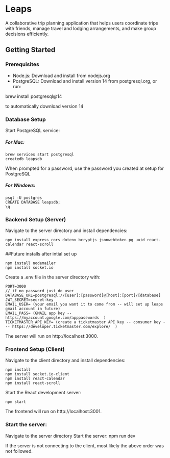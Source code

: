 # Leaps

A collaborative trip planning application that helps users coordinate trips with friends, manage travel and lodging arrangements, and make group decisions efficiently.


## Getting Started

### Prerequisites
- Node.js: Download and install from nodejs.org
- PostgreSQL: Download and install version 14 from postgresql.org, or run:

brew install postgresql@14

to automatically download version 14

### Database Setup
Start PostgreSQL service:

##### For Mac:
   ```
   brew services start postgresql
   createdb leapsdb
   ```

When prompted for a password, use the password you created at setup for PostgreSQL

##### For Windows:
    psql -U postgres
    CREATE DATABASE leapsdb;
    \q



### Backend Setup (Server)
Navigate to the server directory and install dependencies:

    npm install express cors dotenv bcryptjs jsonwebtoken pg uuid react-calendar react-scroll

##Future installs after intial set up
   
   ```
   npm install nodemailer
   npm install socket.io
   ```
Create a .env file in the server directory with:

    PORT=3000
    // if no password just do user
    DATABASE_URL=postgresql://[user]:[password]@[host]:[port]/[database]
    JWT_SECRET=secret-key
    EMAIL_USER= (your email you want it to come from -- will set up leaps gmail account in future)
    EMAIL_PASS= (GMAIL app key -- https://myaccount.google.com/apppasswords  )
    TICKETMASTER_API_KEY= (create a ticketmaster API key -- consumer key --- https://developer.ticketmaster.com/explore/  )



The server will run on http://localhost:3000.

### Frontend Setup (Client)
Navigate to the client directory and install dependencies:

    npm install
    npm install socket.io-client
    npm install react-calendar
    npm install react-scroll

Start the React development server:

    npm start
The frontend will run on http://localhost:3001.

### Start the server:
Navigate to the server directory
Start the server:
    npm run dev






If the server is not connecting to the client, most likely the above order was not followed.
